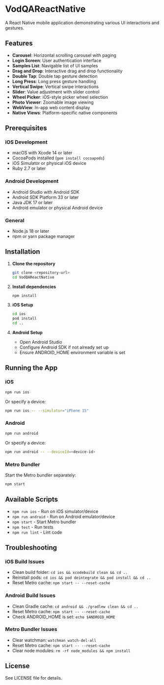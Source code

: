 # VodQAReactNative

A React Native mobile application demonstrating various UI interactions and gestures.

## Features

- **Carousel**: Horizontal scrolling carousel with paging
- **Login Screen**: User authentication interface
- **Samples List**: Navigable list of UI samples
- **Drag and Drop**: Interactive drag and drop functionality
- **Double Tap**: Double tap gesture detection
- **Long Press**: Long press gesture handling
- **Vertical Swipe**: Vertical swipe interactions
- **Slider**: Value adjustment with slider control
- **Wheel Picker**: iOS-style picker wheel selection
- **Photo Viewer**: Zoomable image viewing
- **WebView**: In-app web content display
- **Native Views**: Platform-specific native components

## Prerequisites

### iOS Development

- macOS with Xcode 14 or later
- CocoaPods installed (`gem install cocoapods`)
- iOS Simulator or physical iOS device
- Ruby 2.7 or later

### Android Development

- Android Studio with Android SDK
- Android SDK Platform 33 or later
- Java JDK 17 or later
- Android emulator or physical Android device

### General

- Node.js 18 or later
- npm or yarn package manager

## Installation

1. **Clone the repository**

   ```bash
   git clone <repository-url>
   cd VodQAReactNative
   ```

2. **Install dependencies**

   ```bash
   npm install
   ```

3. **iOS Setup**

   ```bash
   cd ios
   pod install
   cd ..
   ```

4. **Android Setup**
   - Open Android Studio
   - Configure Android SDK if not already set up
   - Ensure ANDROID_HOME environment variable is set

## Running the App

### iOS

```bash
npm run ios
```

Or specify a device:

```bash
npm run ios -- --simulator="iPhone 15"
```

### Android

```bash
npm run android
```

Or specify a device:

```bash
npm run android -- --deviceId=<device-id>
```

### Metro Bundler

Start the Metro bundler separately:

```bash
npm start
```

## Available Scripts

- `npm run ios` - Run on iOS simulator/device
- `npm run android` - Run on Android emulator/device
- `npm start` - Start Metro bundler
- `npm test` - Run tests
- `npm run lint` - Lint code

## Troubleshooting

### iOS Build Issues

- Clean build folder: `cd ios && xcodebuild clean && cd ..`
- Reinstall pods: `cd ios && pod deintegrate && pod install && cd ..`
- Reset Metro cache: `npm start -- --reset-cache`

### Android Build Issues

- Clean Gradle cache: `cd android && ./gradlew clean && cd ..`
- Reset Metro cache: `npm start -- --reset-cache`
- Check ANDROID_HOME is set: `echo $ANDROID_HOME`

### Metro Bundler Issues

- Clear watchman: `watchman watch-del-all`
- Reset Metro cache: `npm start -- --reset-cache`
- Clear node modules: `rm -rf node_modules && npm install`

## License

See LICENSE file for details.
